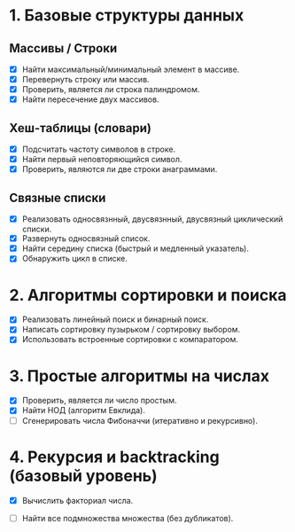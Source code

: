 # 1. Базовые структуры данных

## Массивы / Строки
- [x] Найти максимальный/минимальный элемент в массиве.
- [x] Перевернуть строку или массив.
- [x] Проверить, является ли строка палиндромом.
- [x] Найти пересечение двух массивов.

## Хеш-таблицы (словари)
- [x] Подсчитать частоту символов в строке.
- [x] Найти первый неповторяющийся символ.
- [x] Проверить, являются ли две строки анаграммами.

## Связные списки
- [x] Реализовать односвязнный, двусвязнный, двусвязный циклический списки.
- [x] Развернуть односвязный список.
- [x] Найти середину списка (быстрый и медленный указатель).
- [x] Обнаружить цикл в списке.

# 2. Алгоритмы сортировки и поиска
- [x] Реализовать линейный поиск и бинарный поиск.
- [x] Написать сортировку пузырьком / сортировку выбором.
- [x] Использовать встроенные сортировки с компаратором.

# 3. Простые алгоритмы на числах
- [x] Проверить, является ли число простым.
- [x] Найти НОД (алгоритм Евклида).
- [ ] Сгенерировать числа Фибоначчи (итеративно и рекурсивно).

# 4. Рекурсия и backtracking (базовый уровень)
- [x] Вычислить факториал числа.
- [ ] Найти все подмножества множества (без дубликатов).
       

